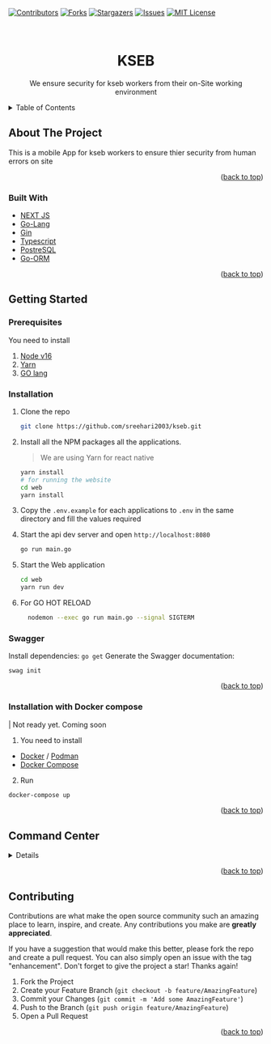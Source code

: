 [![Contributors][contributors-shield]][contributors-url]
[![Forks][forks-shield]][forks-url]
[![Stargazers][stars-shield]][stars-url]
[![Issues][issues-shield]][issues-url]
[![MIT License][license-shield]][license-url]

<!-- PROJECT LOGO -->
<br />
<div align="center">

# <h1 align="center">KSEB</h1>

  <p align="center">
    We ensure security for kseb workers from their on-Site working environment 
    <br />
  </p>
</div>

<!-- TABLE OF CONTENTS -->
<details>
  <summary>Table of Contents</summary>
  <ol>
    <li>
      <a href="#about-the-project">About The Project</a>
      <ul>
        <li><a href="#built-with">Built With</a></li>
      </ul>
    </li>
    <li>
      <a href="#getting-started">Getting Started</a>
      <ul>
        <li><a href="#prerequisites">Prerequisites</a></li>
        <li><a href="#installation">Installation</a></li>
      </ul>
    </li>
  </ol>
</details>

<!-- ABOUT THE PROJECT -->

## About The Project

This is a mobile App for kseb workers to ensure thier security from human errors on site

<p align="right">(<a href="#top">back to top</a>)</p>

### Built With

- [NEXT JS](https://nextjs.org/)
- [Go-Lang](https://go.dev/)
- [Gin](https://gin-gonic.com/)
- [Typescript](https://www.typescriptlang.org/)
- [PostreSQL](https://www.postgresql.org/)
- [Go-ORM](https://gorm.io/)

<p align="right">(<a href="#top">back to top</a>)</p>

<!-- GETTING STARTED -->

## Getting Started

### Prerequisites

You need to install

1. [Node v16](https://nodejs.org/en/)
2. [Yarn](https://yarnpkg.com/)
3. [GO lang](https://go.dev/)

### Installation

1. Clone the repo

   ```sh
   git clone https://github.com/sreehari2003/kseb.git
   ```

2. Install all the NPM packages all the applications.

   > We are using Yarn for react native

   ```sh
   yarn install
   # for running the website
   cd web
   yarn install
   ```

3. Copy the `.env.example` for each applications to `.env` in the same directory and fill the values required

4. Start the api dev server and open `http://localhost:8080`

   ```sh
   go run main.go
   ```

5. Start the Web application

   ```sh
   cd web
   yarn run dev
   ```

6. For GO HOT RELOAD

   ```sh
     nodemon --exec go run main.go --signal SIGTERM
   ```

### Swagger

Install dependencies:
`go get`
Generate the Swagger documentation:

```
swag init
```

<p align="right">(<a href="#top">back to top</a>)</p>

### Installation with Docker compose

| Not ready yet. Coming soon

1. You need to install

- [Docker](https://www.docker.com/) / [Podman](https://podman.io/)
- [Docker Compose](https://docs.docker.com/compose/)

2. Run

```sh
docker-compose up
```

<p align="right">(<a href="#top">back to top</a>)</p>

## Command Center

<details>

  <!-- <summary>
  All the commands for applications can be executed from the root directory using PNPM Workspace and Turborepo.
  </summary> -->

### Misc Commands

1. Run lint

   ```sh
     yarn lint
   ```

2. Run lint with autofixable fixes

   ```sh
     yan lint-fix
   ```

</details>

<p align="right">(<a href="#top">back to top</a>)</p>

## Contributing

Contributions are what make the open source community such an amazing place to learn, inspire, and create. Any contributions you make are **greatly appreciated**.

If you have a suggestion that would make this better, please fork the repo and create a pull request. You can also simply open an issue with the tag "enhancement".
Don't forget to give the project a star! Thanks again!

1. Fork the Project
2. Create your Feature Branch (`git checkout -b feature/AmazingFeature`)
3. Commit your Changes (`git commit -m 'Add some AmazingFeature'`)
4. Push to the Branch (`git push origin feature/AmazingFeature`)
5. Open a Pull Request

<p align="right">(<a href="#top">back to top</a>)</p>

[contributors-shield]: https://img.shields.io/github/contributors/sreehari2003/kseb.svg?style=for-the-badge
[contributors-url]: https://github.com/sreehari2003/kseb/graphs/contributors
[forks-shield]: https://img.shields.io/github/forks/sreehari2003/kseb.svg?style=for-the-badge
[forks-url]: https://github.com/sreehari2003/kseb/network/members
[stars-shield]: https://img.shields.io/github/stars/sreehari2003/kseb.svg?style=for-the-badge
[stars-url]: https://github.com/sreehari2003/kseb/stargazers
[issues-shield]: https://img.shields.io/github/issues/sreehari2003/kseb.svg?style=for-the-badge
[issues-url]: https://github.com/sreehari2003/kseb/issues
[license-shield]: https://img.shields.io/github/license/sreehari2003/kseb.svg?style=for-the-badge
[license-url]: https://github.com/sreehari2003/kseb/blob/main/LICENCE
